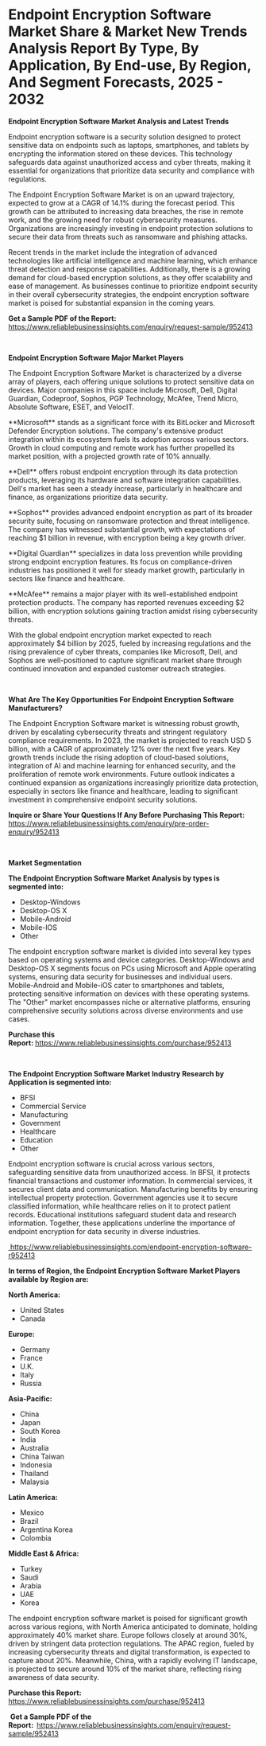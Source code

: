 <p><h1>Endpoint Encryption Software Market Share & Market New Trends Analysis Report By Type, By Application, By End-use, By Region, And Segment Forecasts, 2025 - 2032</h1></p><p><strong>Endpoint Encryption Software Market Analysis and Latest Trends</strong></p>
<p><p>Endpoint encryption software is a security solution designed to protect sensitive data on endpoints such as laptops, smartphones, and tablets by encrypting the information stored on these devices. This technology safeguards data against unauthorized access and cyber threats, making it essential for organizations that prioritize data security and compliance with regulations.</p><p>The Endpoint Encryption Software Market is on an upward trajectory, expected to grow at a CAGR of 14.1% during the forecast period. This growth can be attributed to increasing data breaches, the rise in remote work, and the growing need for robust cybersecurity measures. Organizations are increasingly investing in endpoint protection solutions to secure their data from threats such as ransomware and phishing attacks.</p><p>Recent trends in the market include the integration of advanced technologies like artificial intelligence and machine learning, which enhance threat detection and response capabilities. Additionally, there is a growing demand for cloud-based encryption solutions, as they offer scalability and ease of management. As businesses continue to prioritize endpoint security in their overall cybersecurity strategies, the endpoint encryption software market is poised for substantial expansion in the coming years.</p></p>
<p><strong>Get a Sample PDF of the Report:&nbsp;</strong> <a href="https://www.reliablebusinessinsights.com/enquiry/request-sample/952413?utm_campaign=3208&utm_medium=2&utm_source=Github&utm_content=ia&utm_term=17042025&utm_id=endpoint-encryption-software">https://www.reliablebusinessinsights.com/enquiry/request-sample/952413</a></p>
<p>&nbsp;</p>
<p><strong>Endpoint Encryption Software Major Market Players</strong></p>
<p><p>The Endpoint Encryption Software Market is characterized by a diverse array of players, each offering unique solutions to protect sensitive data on devices. Major companies in this space include Microsoft, Dell, Digital Guardian, Codeproof, Sophos, PGP Technology, McAfee, Trend Micro, Absolute Software, ESET, and VelocIT.</p><p>**Microsoft** stands as a significant force with its BitLocker and Microsoft Defender Encryption solutions. The company's extensive product integration within its ecosystem fuels its adoption across various sectors. Growth in cloud computing and remote work has further propelled its market position, with a projected growth rate of 10% annually.</p><p>**Dell** offers robust endpoint encryption through its data protection products, leveraging its hardware and software integration capabilities. Dell's market has seen a steady increase, particularly in healthcare and finance, as organizations prioritize data security.</p><p>**Sophos** provides advanced endpoint encryption as part of its broader security suite, focusing on ransomware protection and threat intelligence. The company has witnessed substantial growth, with expectations of reaching $1 billion in revenue, with encryption being a key growth driver.</p><p>**Digital Guardian** specializes in data loss prevention while providing strong endpoint encryption features. Its focus on compliance-driven industries has positioned it well for steady market growth, particularly in sectors like finance and healthcare.</p><p>**McAfee** remains a major player with its well-established endpoint protection products. The company has reported revenues exceeding $2 billion, with encryption solutions gaining traction amidst rising cybersecurity threats.</p><p>With the global endpoint encryption market expected to reach approximately $4 billion by 2025, fueled by increasing regulations and the rising prevalence of cyber threats, companies like Microsoft, Dell, and Sophos are well-positioned to capture significant market share through continued innovation and expanded customer outreach strategies.</p></p>
<p>&nbsp;</p>
<p><strong>What Are The Key Opportunities For Endpoint Encryption Software Manufacturers?</strong></p>
<p><p>The Endpoint Encryption Software market is witnessing robust growth, driven by escalating cybersecurity threats and stringent regulatory compliance requirements. In 2023, the market is projected to reach USD 5 billion, with a CAGR of approximately 12% over the next five years. Key growth trends include the rising adoption of cloud-based solutions, integration of AI and machine learning for enhanced security, and the proliferation of remote work environments. Future outlook indicates a continued expansion as organizations increasingly prioritize data protection, especially in sectors like finance and healthcare, leading to significant investment in comprehensive endpoint security solutions.</p></p>
<p><strong>Inquire or Share Your Questions If Any Before Purchasing This Report:</strong> <a href="https://www.reliablebusinessinsights.com/enquiry/pre-order-enquiry/952413?utm_campaign=3208&utm_medium=2&utm_source=Github&utm_content=ia&utm_term=17042025&utm_id=endpoint-encryption-software">https://www.reliablebusinessinsights.com/enquiry/pre-order-enquiry/952413</a></p>
<p>&nbsp;</p>
<p><strong>Market Segmentation</strong></p>
<p><strong>The Endpoint Encryption Software Market Analysis by types is segmented into:</strong></p>
<p><ul><li>Desktop-Windows</li><li>Desktop-OS X</li><li>Mobile-Android</li><li>Mobile-IOS</li><li>Other</li></ul></p>
<p><p>The endpoint encryption software market is divided into several key types based on operating systems and device categories. Desktop-Windows and Desktop-OS X segments focus on PCs using Microsoft and Apple operating systems, ensuring data security for businesses and individual users. Mobile-Android and Mobile-iOS cater to smartphones and tablets, protecting sensitive information on devices with these operating systems. The "Other" market encompasses niche or alternative platforms, ensuring comprehensive security solutions across diverse environments and use cases.</p></p>
<p><strong>Purchase this Report:&nbsp;</strong><a href="https://www.reliablebusinessinsights.com/purchase/952413?utm_campaign=3208&utm_medium=2&utm_source=Github&utm_content=ia&utm_term=17042025&utm_id=endpoint-encryption-software">https://www.reliablebusinessinsights.com/purchase/952413</a></p>
<p>&nbsp;</p>
<p><strong>The Endpoint Encryption Software Market Industry Research by Application is segmented into:</strong></p>
<p><ul><li>BFSI</li><li>Commercial Service</li><li>Manufacturing</li><li>Government</li><li>Healthcare</li><li>Education</li><li>Other</li></ul></p>
<p><p>Endpoint encryption software is crucial across various sectors, safeguarding sensitive data from unauthorized access. In BFSI, it protects financial transactions and customer information. In commercial services, it secures client data and communication. Manufacturing benefits by ensuring intellectual property protection. Government agencies use it to secure classified information, while healthcare relies on it to protect patient records. Educational institutions safeguard student data and research information. Together, these applications underline the importance of endpoint encryption for data security in diverse industries.</p></p>
<p><a href="https://www.reliablebusinessinsights.com/endpoint-encryption-software-r952413?utm_campaign=3208&utm_medium=2&utm_source=Github&utm_content=ia&utm_term=17042025&utm_id=endpoint-encryption-software">&nbsp;https://www.reliablebusinessinsights.com/endpoint-encryption-software-r952413</a></p>
<p><strong>In terms of Region, the Endpoint Encryption Software Market Players available by Region are:</strong></p>
<p>
    <p> <strong> North America: </strong>
        <ul>
            <li>United States</li>
            <li>Canada</li>
        </ul>
        </p> 
    <p> <strong> Europe: </strong>
        <ul>
            <li>Germany</li>
            <li>France</li>
            <li>U.K.</li>
            <li>Italy</li>
            <li>Russia</li>
        </ul>
        </p> 
    <p> <strong> Asia-Pacific: </strong>
        <ul>
            <li>China</li>
            <li>Japan</li>
            <li>South Korea</li>
            <li>India</li>
            <li>Australia</li>
            <li>China Taiwan</li>
            <li>Indonesia</li>
            <li>Thailand</li>
            <li>Malaysia</li>
        </ul>
        </p> 
    <p> <strong> Latin America: </strong>
        <ul>
            <li>Mexico</li>
            <li>Brazil</li>
            <li>Argentina Korea</li>
            <li>Colombia</li>
        </ul>
        </p> 
    <p> <strong> Middle East & Africa: </strong>
        <ul>
            <li>Turkey</li>
            <li>Saudi</li>
            <li>Arabia</li>
            <li>UAE</li>
            <li>Korea</li>
        </ul>
    </p>
    </p>
<p><p>The endpoint encryption software market is poised for significant growth across various regions, with North America anticipated to dominate, holding approximately 40% market share. Europe follows closely at around 30%, driven by stringent data protection regulations. The APAC region, fueled by increasing cybersecurity threats and digital transformation, is expected to capture about 20%. Meanwhile, China, with a rapidly evolving IT landscape, is projected to secure around 10% of the market share, reflecting rising awareness of data security.</p></p>
<p><strong>Purchase this Report: </strong><a href="https://www.reliablebusinessinsights.com/purchase/952413?utm_campaign=3208&utm_medium=2&utm_source=Github&utm_content=ia&utm_term=17042025&utm_id=endpoint-encryption-software">https://www.reliablebusinessinsights.com/purchase/952413</a></p>
<p>&nbsp;<strong>Get a Sample PDF of the Report:&nbsp;&nbsp;</strong><a href="https://www.reliablebusinessinsights.com/enquiry/request-sample/952413?utm_campaign=3208&utm_medium=2&utm_source=Github&utm_content=ia&utm_term=17042025&utm_id=endpoint-encryption-software">https://www.reliablebusinessinsights.com/enquiry/request-sample/952413</a></p>
<p><strong></strong></p>
<p><p></p><p></p><p></p></p>